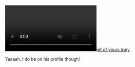 [![gif of yours truly](https://thumbs.gfycat.com/ImaginaryHarmoniousBangeltiger-mobile.mp4)](https://omoorion.github.io/threejseffects/)

Yaaaah, I do be on his profile though!
